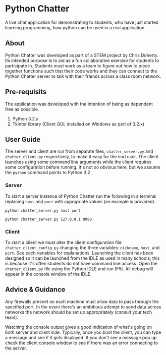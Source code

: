 # Python Chatter 
A live chat application for demonstrating to students, who have just started learning programming, how python can be used in a real application.

## About 
Python Chatter was developed as part of a STEM project by Chris Doherty. Its intended purpose is to aid as a fun collaborative exercise for students to participate in. Students must work as a team to figure out how to piece together functions such that their code works and they can connect to the Python Chatter server to talk with their friends across a class room network. 

## Pre-requisits 
The application was developed with the intention of being as dependent free as possible. 

1. Python 3.2.x.
1. Tkinter library (Client GUI, installed on Windows as part of 3.2.x)

## User Guide
The server and client are run from separate files, `chatter_server.py` and `chatter_client.py` respectively, to make it easy for the end user. The client launches using some command line arguments while the client requires some configuration before running.  It's not so obvious here, but we assume the `python` command points to Python 3.2

### Server
To start a server instance of Python Chatter run the following in a terminal replacing `host` and `port` with appropriate values (an example is provided). 

`python chatter_server.py host port`

`python chatter_server.py 127.0.0.1 8080`

### Client
To start a client we must alter the client configuration file `chatter_client_config.py` changing the three variables: `nickname`, `host`, and `port`. See each variables for explanations. Launching the client has been designed so it can be launched from the IDLE as used in many schools; this is because it's often students do not have command line access. Open the `chatter_client.py` file using the Python IDLE and run (F5). All debug will appear in the console window of the IDLE.

## Advice & Guidance
Any firewalls presnet on each machine must allow data to pass through the specified port. In the event there's an ambitious attempt to send data across networks the network should be set up appropriately (consult your tech team). 

Watching the console output gives a good indication of what's going on both server and client side. Typically, once you boot the client, you can type a message and see if it gets displayed. If you don't see a message pop up check the client console window to see if there was an error connecting to the server. 

